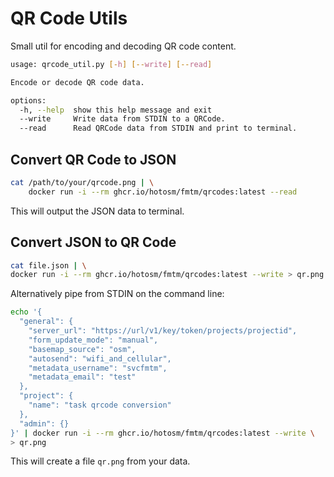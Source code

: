 # QR Code Utils

Small util for encoding and decoding QR code content.

```bash
usage: qrcode_util.py [-h] [--write] [--read]

Encode or decode QR code data.

options:
  -h, --help  show this help message and exit
  --write     Write data from STDIN to a QRCode.
  --read      Read QRCode data from STDIN and print to terminal.
```

## Convert QR Code to JSON

```bash
cat /path/to/your/qrcode.png | \
    docker run -i --rm ghcr.io/hotosm/fmtm/qrcodes:latest --read
```

This will output the JSON data to terminal.

## Convert JSON to QR Code

```bash
cat file.json | \
docker run -i --rm ghcr.io/hotosm/fmtm/qrcodes:latest --write > qr.png
```

Alternatively pipe from STDIN on the command line:

```bash
echo '{
  "general": {
    "server_url": "https://url/v1/key/token/projects/projectid",
    "form_update_mode": "manual",
    "basemap_source": "osm",
    "autosend": "wifi_and_cellular",
    "metadata_username": "svcfmtm",
    "metadata_email": "test"
  },
  "project": {
    "name": "task qrcode conversion"
  },
  "admin": {}
}' | docker run -i --rm ghcr.io/hotosm/fmtm/qrcodes:latest --write \
> qr.png
```

This will create a file `qr.png` from your data.
